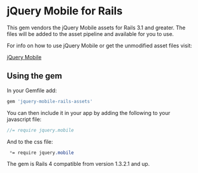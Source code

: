 # jQuery Mobile for Rails

This gem vendors the jQuery Mobile assets for Rails 3.1 and greater.
The files will be added to the asset pipeline and available for you to use.

For info on how to use jQuery Mobile or get the unmodified asset files visit:

[jQuery Mobile](http://jquerymobile.com/)

## Using the gem

In your Gemfile add:

```ruby
gem 'jquery-mobile-rails-assets'
```

You can then include it in your app by adding the following to your javascript file:

```javascript
//= require jquery.mobile
```

And to the css file:

```css
 *= require jquery.mobile
```

The gem is Rails 4 compatible from version 1.3.2.1 and up.
